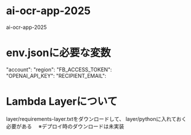 # ai-ocr-app-2025
ai-ocr-app-2025

# env.jsonに必要な変数
"account": 
"region": 
"FB_ACCESS_TOKEN":     
"OPENAI_API_KEY": 
"RECIPIENT_EMAIL": 

# Lambda Layerについて
layer/requirements-layer.txtをダウンロードして、
layer/pythonに入れておく必要がある
　※デプロイ時のダウンロードは未実装
